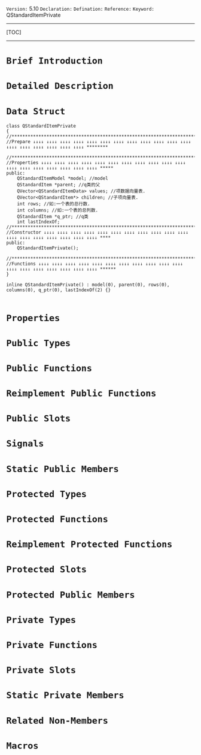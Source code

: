 `Version:` 5.10
`Declaration:` 
`Defination:` 
`Reference:` 
`Keyword:` QStandardItemPrivate

------

[TOC]

------

# `Brief Introduction`

# `Detailed Description`

# `Data Struct`

```
class QStandardItemPrivate
{
//**************************************************************************************************************
//Prepare ↓↓↓↓ ↓↓↓↓ ↓↓↓↓ ↓↓↓↓ ↓↓↓↓ ↓↓↓↓ ↓↓↓↓ ↓↓↓↓ ↓↓↓↓ ↓↓↓↓ ↓↓↓↓ ↓↓↓↓ ↓↓↓↓ ↓↓↓↓ ↓↓↓↓ ↓↓↓↓ ↓↓↓↓ ↓↓↓↓ ********

//**************************************************************************************************************
//Properties ↓↓↓↓ ↓↓↓↓ ↓↓↓↓ ↓↓↓↓ ↓↓↓↓ ↓↓↓↓ ↓↓↓↓ ↓↓↓↓ ↓↓↓↓ ↓↓↓↓ ↓↓↓↓ ↓↓↓↓ ↓↓↓↓ ↓↓↓↓ ↓↓↓↓ ↓↓↓↓ ↓↓↓↓ ↓↓↓↓ *****
public:
    QStandardItemModel *model; //model
    QStandardItem *parent; //q类的父
    QVector<QStandardItemData> values; //项数据向量表.
    QVector<QStandardItem*> children; //子项向量表.
    int rows; //如:一个表的总行数.
    int columns; //如:一个表的总列数.
    QStandardItem *q_ptr; //q类
    int lastIndexOf;
//**************************************************************************************************************
//Constructor ↓↓↓↓ ↓↓↓↓ ↓↓↓↓ ↓↓↓↓ ↓↓↓↓ ↓↓↓↓ ↓↓↓↓ ↓↓↓↓ ↓↓↓↓ ↓↓↓↓ ↓↓↓↓ ↓↓↓↓ ↓↓↓↓ ↓↓↓↓ ↓↓↓↓ ↓↓↓↓ ↓↓↓↓ ↓↓↓↓ ****
public:
    QStandardItemPrivate();
    
//**************************************************************************************************************
//Functions ↓↓↓↓ ↓↓↓↓ ↓↓↓↓ ↓↓↓↓ ↓↓↓↓ ↓↓↓↓ ↓↓↓↓ ↓↓↓↓ ↓↓↓↓ ↓↓↓↓ ↓↓↓↓ ↓↓↓↓ ↓↓↓↓ ↓↓↓↓ ↓↓↓↓ ↓↓↓↓ ↓↓↓↓ ↓↓↓↓ ******
}
```

```
inline QStandardItemPrivate() : model(0), parent(0), rows(0), columns(0), q_ptr(0), lastIndexOf(2) {}
```

```

```

# `Properties`

# `Public Types`

# `Public Functions`

# `Reimplement Public Functions`

# `Public Slots`

# `Signals`

# `Static Public Members`

# `Protected Types`

# `Protected Functions`

# `Reimplement Protected Functions`

# `Protected Slots`

# `Protected Public Members`

# `Private Types`

# `Private Functions`

# `Private Slots`

# `Static Private Members`

# `Related Non-Members`

# `Macros`

